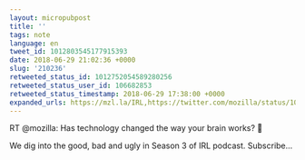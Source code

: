 ```yaml
---
layout: micropubpost
title: ''
tags: note
language: en
tweet_id: 1012803545177915393
date: 2018-06-29 21:02:36 +0000
slug: '210236'
retweeted_status_id: 1012752054589280256
retweeted_status_user_id: 106682853
retweeted_status_timestamp: 2018-06-29 17:38:00 +0000
expanded_urls: https://mzl.la/IRL,https://twitter.com/mozilla/status/1012752054589280257/video/1
---
```

RT @mozilla: Has technology changed the way your brain works? 🧠 

We dig into the good, bad and ugly in Season 3 of IRL podcast. Subscribe…
